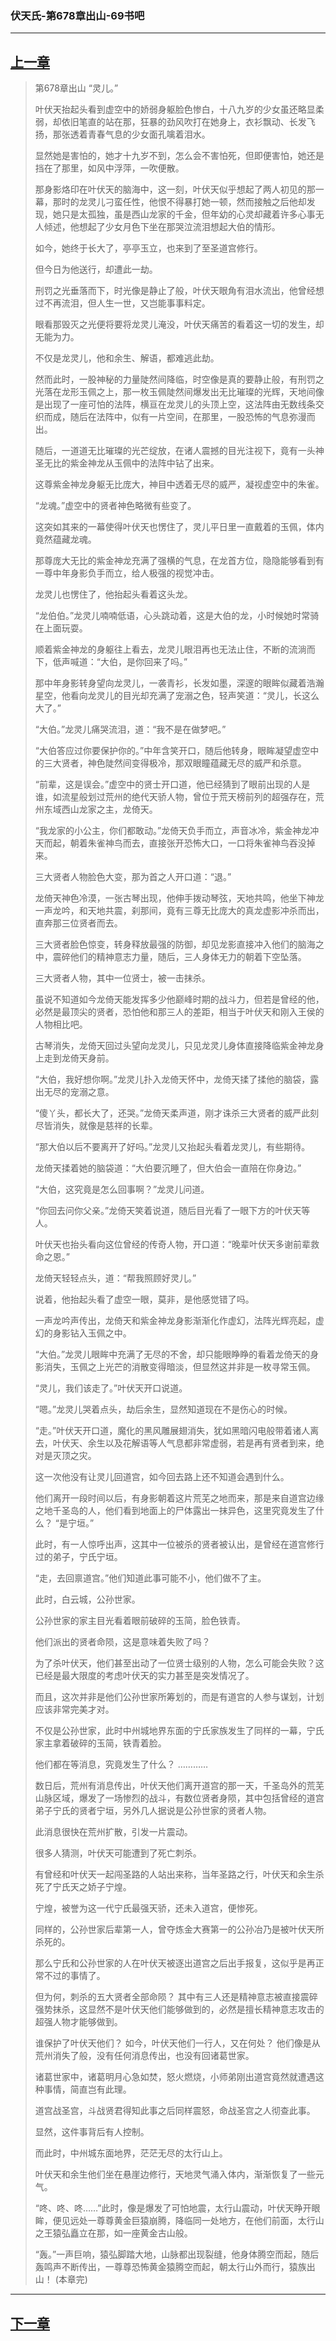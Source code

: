 ### 伏天氏-第678章出山-69书吧

--------
[上一章](./1725fa54895c568871983b947348ab83.md)
--------


>
>
>
>第678章出山
>“灵儿。”
>
>叶伏天抬起头看到虚空中的娇弱身躯脸色惨白，十八九岁的少女虽还略显柔弱，却依旧笔直的站在那，狂暴的劲风吹打在她身上，衣衫飘动、长发飞扬，那张透着青春气息的少女面孔噙着泪水。
>
>显然她是害怕的，她才十九岁不到，怎么会不害怕死，但即便害怕，她还是挡在了那里，如风中浮萍，一吹便散。
>
>那身影烙印在叶伏天的脑海中，这一刻，叶伏天似乎想起了两人初见的那一幕，那时的龙灵儿刁蛮任性，他恨不得暴打她一顿，然而接触之后他却发现，她只是太孤独，虽是西山龙家的千金，但年幼的心灵却藏着许多心事无人倾述，他想起了少女月色下坐在那哭泣流泪想起大伯的情形。
>
>如今，她终于长大了，亭亭玉立，也来到了至圣道宫修行。
>
>但今日为他送行，却遭此一劫。
>
>刑罚之光垂落而下，时光像是静止了般，叶伏天眼角有泪水流出，他曾经想过不再流泪，但人生一世，又岂能事事料定。
>
>眼看那毁灭之光便将要将龙灵儿淹没，叶伏天痛苦的看着这一切的发生，却无能为力。
>
>不仅是龙灵儿，他和余生、解语，都难逃此劫。
>
>然而此时，一股神秘的力量陡然间降临，时空像是真的要静止般，有刑罚之光落在龙形玉佩之上，那一枚玉佩陡然间爆发出无比璀璨的光辉，天地间像是出现了一座可怕的法阵，横亘在龙灵儿的头顶上空，这法阵由无数线条交织而成，随后在法阵中，似有一片空间，在那里，一股恐怖的气息弥漫而出。
>
>随后，一道道无比璀璨的光芒绽放，在诸人震撼的目光注视下，竟有一头神圣无比的紫金神龙从玉佩中的法阵中钻了出来。
>
>这尊紫金神龙身躯无比庞大，神目中透着无尽的威严，凝视虚空中的朱雀。
>
>“龙魂。”虚空中的贤者神色略微有些变了。
>
>这突如其来的一幕使得叶伏天也愣住了，灵儿平日里一直戴着的玉佩，体内竟然蕴藏龙魂。
>
>那尊庞大无比的紫金神龙充满了强横的气息，在龙首方位，隐隐能够看到有一尊中年身影负手而立，给人极强的视觉冲击。
>
>龙灵儿也愣住了，他抬起头看着这头龙。
>
>“龙伯伯。”龙灵儿喃喃低语，心头跳动着，这是大伯的龙，小时候她时常骑在上面玩耍。
>
>顺着紫金神龙的身躯往上看去，龙灵儿眼泪再也无法止住，不断的流淌而下，低声喊道：“大伯，是你回来了吗。”
>
>那中年身影转身望向龙灵儿，一袭青衫，长发如墨，深邃的眼眸似藏着浩瀚星空，他看向龙灵儿的目光却充满了宠溺之色，轻声笑道：“灵儿，长这么大了。”
>
>“大伯。”龙灵儿痛哭流泪，道：“我不是在做梦吧。”
>
>“大伯答应过你要保护你的。”中年含笑开口，随后他转身，眼眸凝望虚空中的三大贤者，神色陡然间变得极冷，那双眼瞳蕴藏无尽的威严和杀意。
>
>“前辈，这是误会。”虚空中的贤士开口道，他已经猜到了眼前出现的人是谁，如流星般划过荒州的绝代天骄人物，曾位于荒天榜前列的超强存在，荒州东域西山龙家之主，龙倚天。
>
>“我龙家的小公主，你们都敢动。”龙倚天负手而立，声音冰冷，紫金神龙冲天而起，朝着朱雀神鸟而去，直接张开恐怖大口，一口将朱雀神鸟吞没掉来。
>
>三大贤者人物脸色大变，那为首之人开口道：“退。”
>
>龙倚天神色冷漠，一张古琴出现，他伸手拨动琴弦，天地共鸣，他坐下神龙一声龙吟，和天地共震，刹那间，竟有三尊无比庞大的真龙虚影冲杀而出，直奔那三位贤者而去。
>
>三大贤者脸色惊变，转身释放最强的防御，却见龙影直接冲入他们的脑海之中，震碎他们的精神意志力量，随后，三人身体无力的朝着下空坠落。
>
>三大贤者人物，其中一位贤士，被一击抹杀。
>
>虽说不知道如今龙倚天能发挥多少他巅峰时期的战斗力，但若是曾经的他，必然是最顶尖的贤者，恐怕他和那三人的差距，相当于叶伏天和刚入王侯的人物相比吧。
>
>古琴消失，龙倚天回过头望向龙灵儿，只见龙灵儿身体直接降临紫金神龙身上走到龙倚天身前。
>
>“大伯，我好想你啊。”龙灵儿扑入龙倚天怀中，龙倚天揉了揉他的脑袋，露出无尽的宠溺之意。
>
>“傻丫头，都长大了，还哭。”龙倚天柔声道，刚才诛杀三大贤者的威严此刻尽皆消失，就像是慈祥的长辈。
>
>“那大伯以后不要离开了好吗。”龙灵儿又抬起头看着龙灵儿，有些期待。
>
>龙倚天揉着她的脑袋道：“大伯要沉睡了，但大伯会一直陪在你身边。”
>
>“大伯，这究竟是怎么回事啊？”龙灵儿问道。
>
>“你回去问你父亲。”龙倚天笑着说道，随后目光看了一眼下方的叶伏天等人。
>
>叶伏天也抬头看向这位曾经的传奇人物，开口道：“晚辈叶伏天多谢前辈救命之恩。”
>
>龙倚天轻轻点头，道：“帮我照顾好灵儿。”
>
>说着，他抬起头看了虚空一眼，莫非，是他感觉错了吗。
>
>一声龙吟声传出，龙倚天和紫金神龙身影渐渐化作虚幻，法阵光辉亮起，虚幻的身影钻入玉佩之中。
>
>“大伯。”龙灵儿眼眸中充满了无尽的不舍，却只能眼睁睁的看着龙倚天的身影消失，玉佩之上光芒的消散变得暗淡，但显然这并非是一枚寻常玉佩。
>
>“灵儿，我们该走了。”叶伏天开口说道。
>
>“嗯。”龙灵儿哭着点头，劫后余生，显然知道现在不是伤心的时候。
>
>“走。”叶伏天开口道，魔化的黑风雕展翅消失，犹如黑暗闪电般带着诸人离去，叶伏天、余生以及花解语等人气息都非常虚弱，若是再有贤者到来，绝对是灭顶之灾。
>
>这一次他没有让灵儿回道宫，如今回去路上还不知道会遇到什么。
>
>他们离开一段时间以后，有身影朝着这片荒芜之地而来，那是来自道宫边缘之地千圣岛的人，他们看到地面上的尸体露出一抹异色，这里究竟发生了什么？
>“是宁垣。”
>
>此时，有一人惊呼出声，这其中一位被杀的贤者被认出，是曾经在道宫修行过的弟子，宁氏宁垣。
>
>“走，去回禀道宫。”他们知道此事可能不小，他们做不了主。
>
>此时，白云城，公孙世家。
>
>公孙世家的家主目光看着眼前破碎的玉简，脸色铁青。
>
>他们派出的贤者命陨，这是意味着失败了吗？
>
>为了杀叶伏天，他们甚至出动了一位贤士级别的人物，怎么可能会失败？这已经是最大限度的考虑叶伏天的实力甚至是突发情况了。
>
>而且，这次并非是他们公孙世家所筹划的，而是有道宫的人参与谋划，计划应该非常完美才对。
>
>不仅是公孙世家，此时中州城地界东面的宁氏家族发生了同样的一幕，宁氏家主拿着破碎的玉简，铁青着脸。
>
>他们都在等消息，究竟发生了什么？
>…………
>
>数日后，荒州有消息传出，叶伏天他们离开道宫的那一天，千圣岛外的荒芜山脉区域，爆发了一场惨烈的战斗，有数位贤者身陨，其中包括曾经的道宫弟子宁氏的贤者宁垣，另外几人据说是公孙世家的贤者人物。
>
>此消息很快在荒州扩散，引发一片震动。
>
>很多人猜测，叶伏天可能遭到了死亡刺杀。
>
>有曾经和叶伏天一起闯圣路的人站出来称，当年圣路之行，叶伏天和余生杀死了宁氏天之娇子宁煌。
>
>宁煌，被誉为这一代宁氏最强天骄，还未入道宫，便惨死。
>
>同样的，公孙世家后辈第一人，曾夺炼金大赛第一的公孙冶乃是被叶伏天所杀死的。
>
>那么宁氏和公孙世家的人在叶伏天被逐出道宫之后出手报复，这似乎是再正常不过的事情了。
>
>但为何，刺杀的五大贤者全部命陨？
>其中有三人还是精神意志被直接震碎强势抹杀，这显然不是叶伏天他们能够做到的，必然是擅长精神意志攻击的超强人物才能够做到。
>
>谁保护了叶伏天他们？
>如今，叶伏天他们一行人，又在何处？
>他们像是从荒州消失了般，没有任何消息传出，也没有回诸葛世家。
>
>诸葛世家中，诸葛明月心急如焚，怒火燃烧，小师弟刚出道宫竟然就遭遇这种事情，简直岂有此理。
>
>道宫战圣宫，斗战贤君得知此事之后同样震怒，命战圣宫之人彻查此事。
>
>显然，这件事背后有人控制。
>
>而此时，中州城东面地界，茫茫无尽的太行山上。
>
>叶伏天和余生他们坐在悬崖边修行，天地灵气涌入体内，渐渐恢复了一些元气。
>
>“咚、咚、咚……”此时，像是爆发了可怕地震，太行山震动，叶伏天睁开眼眸，便见远处一尊尊黄金巨猿崩腾，降临同一处地方，在他们前面，太行山之王猿弘矗立在那，如一座黄金古山般。
>
>“轰。”一声巨响，猿弘脚踏大地，山脉都出现裂缝，他身体腾空而起，随后轰鸣声不断传出，一尊尊恐怖黄金猿腾空而起，朝太行山外而行，猿族出山！
>(本章完)
>
>

--------
[下一章](./5b466c56be4bd6d74a2523305fb602b4.md)
--------
